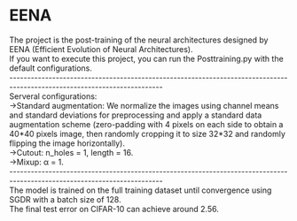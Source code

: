# EENA
The project is the post-training of the neural architectures designed by EENA (Efficient Evolution of Neural Architectures).  
If you want to execute this project, you can run the Posttraining.py with the default configurations.   
\-------------------------------------------------------------------------------------------------------------------------   
Serveral configurations:  
  \->Standard augmentation: We normalize the images using channel means and standard deviations for preprocessing and 
  apply a standard data augmentation scheme (zero-padding with 4 pixels on each side to obtain a 40\*40 pixels image,
then randomly cropping it to size 32\*32 and randomly flipping the image horizontally).   
  \->Cutout: n_holes = 1, length = 16.  
  \->Mixup: α = 1.  
\-------------------------------------------------------------------------------------------------------------------------   
The model is trained on the full training dataset until convergence using SGDR with a batch size of 128.  
The final test error on CIFAR-10 can achieve around 2.56.  
